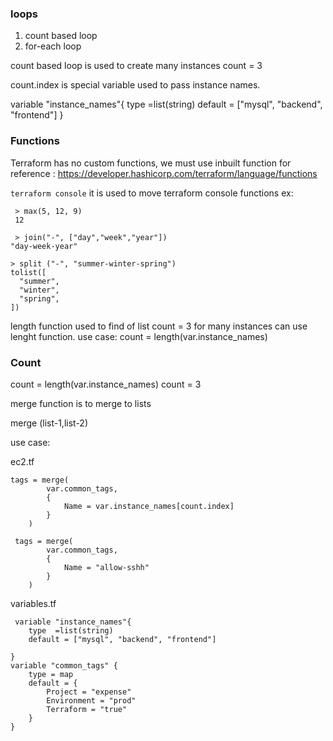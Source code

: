 ### loops

1. count based loop
2. for-each loop

count based loop is used to create many instances
count = 3

count.index is special variable used to pass instance names.

variable "instance_names"{
    type  =list(string)
    default = ["mysql", "backend", "frontend"]
}

### Functions
 Terraform has no custom functions, we must use inbuilt function
 for reference : https://developer.hashicorp.com/terraform/language/functions
 
 `terraform console`
 it is used to move terraform console
functions ex:
```
 > max(5, 12, 9)
 12
 
 > join("-", ["day","week","year"])
"day-week-year"

> split ("-", "summer-winter-spring")
tolist([
  "summer",
  "winter",
  "spring",
])
```

length function used to find of list
count = 3 
for many instances can use lenght function.
use case:
count = length(var.instance_names)

### Count
count = length(var.instance_names)
count = 3

merge function is to merge to lists

merge (list-1,list-2)

use case:

ec2.tf
```
tags = merge(
        var.common_tags,
        {
            Name = var.instance_names[count.index]
        }
    )

 tags = merge(
        var.common_tags,
        {
            Name = "allow-sshh"
        }
    )   
 ```
variables.tf
```
 variable "instance_names"{
    type  =list(string)
    default = ["mysql", "backend", "frontend"]

}
variable "common_tags" {
    type = map
    default = {
        Project = "expense"
        Environment = "prod"
        Terraform = "true"
    }
}
```